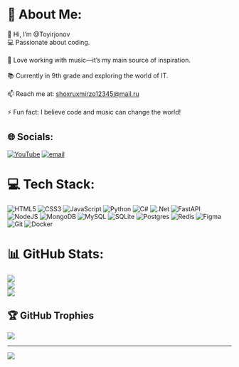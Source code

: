 # 💫 About Me:
👋 Hi, I’m @Toyirjonov<br>💻 Passionate about coding.<br><br>🎵 Love working with music—it’s my main source of inspiration.<br><br>📚 Currently in 9th grade and exploring the world of IT.<br><br>📫 Reach me at: shoxruxmirzo12345@mail.ru<br><br>⚡ Fun fact: I believe code and music can change the world!


## 🌐 Socials:
[![YouTube](https://img.shields.io/badge/YouTube-%23FF0000.svg?logo=YouTube&logoColor=white)](https://youtube.com/@toyirjonov_dev) [![email](https://img.shields.io/badge/Email-D14836?logo=gmail&logoColor=white)](mailto:shoxruxmirzo134@gmail.com) 

# 💻 Tech Stack:
![HTML5](https://img.shields.io/badge/html5-%23E34F26.svg?style=flat&logo=html5&logoColor=white) ![CSS3](https://img.shields.io/badge/css3-%231572B6.svg?style=flat&logo=css3&logoColor=white) ![JavaScript](https://img.shields.io/badge/javascript-%23323330.svg?style=flat&logo=javascript&logoColor=%23F7DF1E) ![Python](https://img.shields.io/badge/python-3670A0?style=flat&logo=python&logoColor=ffdd54) ![C#](https://img.shields.io/badge/c%23-%23239120.svg?style=flat&logo=csharp&logoColor=white) ![.Net](https://img.shields.io/badge/.NET-5C2D91?style=flat&logo=.net&logoColor=white) ![FastAPI](https://img.shields.io/badge/FastAPI-005571?style=flat&logo=fastapi) ![NodeJS](https://img.shields.io/badge/node.js-6DA55F?style=flat&logo=node.js&logoColor=white) ![MongoDB](https://img.shields.io/badge/MongoDB-%234ea94b.svg?style=flat&logo=mongodb&logoColor=white) ![MySQL](https://img.shields.io/badge/mysql-4479A1.svg?style=flat&logo=mysql&logoColor=white) ![SQLite](https://img.shields.io/badge/sqlite-%2307405e.svg?style=flat&logo=sqlite&logoColor=white) ![Postgres](https://img.shields.io/badge/postgres-%23316192.svg?style=flat&logo=postgresql&logoColor=white) ![Redis](https://img.shields.io/badge/redis-%23DD0031.svg?style=flat&logo=redis&logoColor=white) ![Figma](https://img.shields.io/badge/figma-%23F24E1E.svg?style=flat&logo=figma&logoColor=white) ![Git](https://img.shields.io/badge/git-%23F05033.svg?style=flat&logo=git&logoColor=white) ![Docker](https://img.shields.io/badge/docker-%230db7ed.svg?style=flat&logo=docker&logoColor=white)
# 📊 GitHub Stats:
![](https://github-readme-stats.vercel.app/api?username=Toyirjonov&theme=react&hide_border=false&include_all_commits=true&count_private=true)<br/>
![](https://nirzak-streak-stats.vercel.app/?user=Toyirjonov&theme=react&hide_border=false)<br/>
![](https://github-readme-stats.vercel.app/api/top-langs/?username=Toyirjonov&theme=react&hide_border=false&include_all_commits=true&count_private=true&layout=compact)

## 🏆 GitHub Trophies
![](https://github-profile-trophy.vercel.app/?username=Toyirjonov&theme=react&no-frame=false&no-bg=false&margin-w=4)


---
[![](https://visitcount.itsvg.in/api?id=Toyirjonov&icon=2&color=4)](https://visitcount.itsvg.in)

<!-- Proudly created with GPRM ( https://gprm.itsvg.in ) -->
